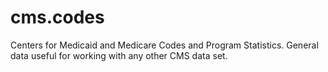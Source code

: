 # cms.codes
Centers for Medicaid and Medicare Codes and Program Statistics.  General data useful for working with any other CMS data set.
